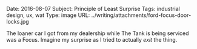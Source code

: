 Date:    2016-08-07
Subject: Principle of Least Surprise
Tags:    industrial design, ux, wat
Type:    image
URL:     ../writing/attachments/ford-focus-door-locks.jpg

The loaner car I got from my dealership while The Tank is being serviced was a Focus.  Imagine my surprise as I tried to actually _exit_ the thing.
